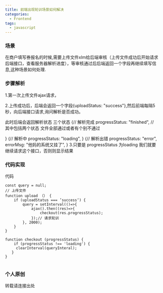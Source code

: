 ```yaml
---
title: 前端出现轮训场景如何解决
categories:
  - Frontend
tags:
  - javascript
---
```


### 场景

在商户填写券报名的时候,需要上传文件xlm给后端审核（上传文件成功后开始请求后端接口，查看服务器解析进度），等审核通过后后端返回一个字段再继续填写信息,这种场景如何处理.

### 步骤解析

1.第一次上传文件ajax请求，


2.上传成功后，后端会返回一个字段{uploadStatus: "success"},然后前端每隔5秒，向后端接口请求,询问解析是否成功。

此时后端会返回解析状态 三个状态
{// 解析完成
    progressStatus: "finished",
    // 其中包括两个状态 文件全部通过或者有个别不通过

}
{// 解析中
    progressStatus: "loading",
}
{// 解析出错
    progressStatus: "error",
    errorMsg: "他妈的系统又挂了",
}
3.只要是 progressStatus 为loading 我们就要继续请求这个接口，否则则显示结果
### 代码实现



代码
```
const query = null;
// 上传文件
function upload （） {
    if (uploadStatus === ’success‘) {
        query = setInterval(()=>{
            ajax().then((res)=>{
                checkout(res.progressStatus);
            });// 请求轮训
        }, 2000);
    }
}

function checkout (progressStatus) {
    if (progressStatus !== 'loading') {
     clearInterval(queryInteral);
   }
}


```



### 个人原创
转载请连接出处